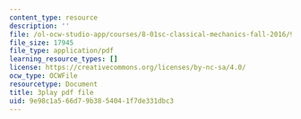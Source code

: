 ```yaml
---
content_type: resource
description: ''
file: /ol-ocw-studio-app/courses/8-01sc-classical-mechanics-fall-2016/9e98c1a566d79b3854041f7de331dbc3_nWaoEjE8a8M.pdf
file_size: 17945
file_type: application/pdf
learning_resource_types: []
license: https://creativecommons.org/licenses/by-nc-sa/4.0/
ocw_type: OCWFile
resourcetype: Document
title: 3play pdf file
uid: 9e98c1a5-66d7-9b38-5404-1f7de331dbc3
---
```

